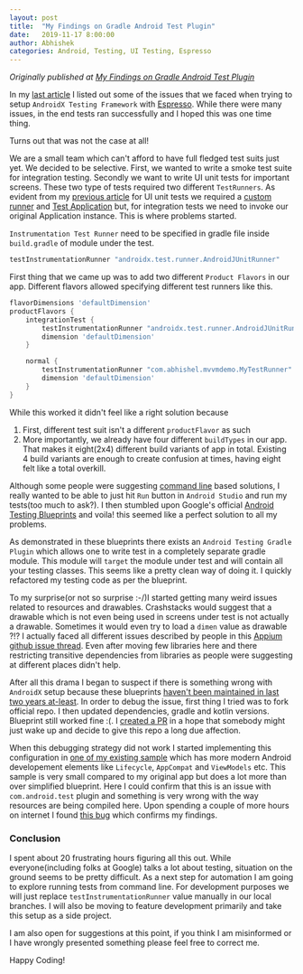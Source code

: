 ```yaml
---
layout: post
title:  "My Findings on Gradle Android Test Plugin"
date:   2019-11-17 8:00:00
author: Abhishek
categories: Android, Testing, UI Testing, Espresso
---
```


*Originally published at [My Findings on Gradle Android Test Plugin](https://medium.com/@discover.ab/my-findings-on-gradle-android-test-plugin-87ba973e6965)*


In my [last article](https://medium.com/swlh/espresso-unit-testing-and-things-to-watch-out-in-android-b5435a91c677) I listed out some of the issues that we faced when trying to setup `AndroidX Testing Framework` with [Espresso](https://developer.android.com/training/testing/ui-testing/espresso-testing). While there were many issues, in the end tests ran successfully and I hoped this was one time thing. 

Turns out that was not the case at all!

We are a small team which can't afford to have full fledged test suits just yet. We decided to be selective. First, we wanted to write a smoke test suite for integration testing. Secondly we want to write UI unit tests for important screens. These two type of tests required two different `TestRunners`. As evident from my [previous article](https://medium.com/swlh/espresso-unit-testing-and-things-to-watch-out-in-android-b5435a91c677) for UI unit tests we required a [custom runner](https://github.com/abhishekBansal/mvvm-architecture-demo/blob/master/app/src/androidTest/java/com/abhishek/mvvmdemo/MyTestRunner.kt) and [Test Application](https://github.com/abhishekBansal/mvvm-architecture-demo/blob/master/app/src/androidTest/java/com/abhishek/mvvmdemo/TestApplication.kt) but, for integration tests we need to invoke our original Application instance. This is where problems started.

`Instrumentation Test Runner` need to be specified in gradle file inside `build.gradle` of module under the test.

```groovy
testInstrumentationRunner "androidx.test.runner.AndroidJUnitRunner"
```

First thing that we came up was to add two different `Product Flavors` in our app. Different flavors allowed specifying different test runners like this.

```groovy
flavorDimensions 'defaultDimension'
productFlavors {
    integrationTest {
        testInstrumentationRunner "androidx.test.runner.AndroidJUnitRunner"
        dimension 'defaultDimension'
    }

    normal {
        testInstrumentationRunner "com.abhishel.mvvmdemo.MyTestRunner"
        dimension 'defaultDimension'
    }
}
```
While this worked it didn't feel like a right solution because 
1. First, different test suit isn't a different `productFlavor` as such 
2. More importantly, we already have four different `buildTypes` in our app. That makes it eight(2x4) different build variants of app in total. Existing 4 build variants are enough to create confusion at times, having eight felt like a total overkill.

Although some people were suggesting [command line](https://stackoverflow.com/a/38676843/1107755) based solutions, I really wanted to be able to just hit `Run` button in `Android Studio` and run my tests(too much to ask?). I then stumbled upon Google's official [Android Testing Blueprints](https://github.com/googlesamples/android-testing-templates/tree/master/AndroidTestingBlueprint-kotlinApp) and voila! this seemed like a perfect solution to all my problems.

As demonstrated in these blueprints there exists an `Android Testing Gradle Plugin` which allows one to write test in a completely separate gradle module. This module will `target` the module under test and will contain all your testing classes. This seems like a pretty clean way of doing it. I quickly refactored my testing code as per the blueprint.

To my surprise(or not so surprise :-/)I started getting many weird issues related to resources and drawables. Crashstacks would suggest that a drawable which is not even being used in screens under test is not actually a drawable. Sometimes it would even try to load a `dimen` value as drawable ?!?
I actually faced all different issues described by people in this [Appium github issue thread](https://github.com/appium/appium-espresso-driver/issues/449). Even after moving few libraries here and there restricting transitive dependencies from libraries as people were suggesting at different places didn't help.

After all this drama I began to suspect if there is something wrong with `AndroidX` setup because these blueprints [haven't been maintained in last two years at-least](https://github.com/googlesamples/android-testing-templates/tree/master/AndroidTestingBlueprint-kotlinApp). In order to debug the issue, first thing I tried was to fork official repo. I then updated dependencies, gradle and kotlin versions. Blueprint still worked fine :(. I [created a PR](https://github.com/googlesamples/android-testing-templates/pull/37) in a hope that somebody might just wake up and decide to give this repo a long due affection. 

When this debugging strategy did not work I started implementing this configuration in [one of my existing sample](https://github.com/abhishekBansal/mvvm-architecture-demo/tree/integration_testing_module) which has more modern Android developement elements like `Lifecycle`, `AppCompat` and `ViewModels` etc. This sample is very small compared to my original app but does a lot more than over simplified blueprint. Here I could confirm that this is an issue with `com.android.test` plugin and something is very wrong with the way resources are being compiled here. Upon spending a couple of more hours on internet I found [this bug](https://issuetracker.google.com/issues/129421689) which confirms my findings.

### Conclusion
I spent about 20 frustrating hours figuring all this out. While everyone(including folks at Google) talks a lot about testing, situation on the ground seems to be pretty difficult. As a next step for automation I am going to explore running tests from command line. For development purposes we will just replace `testInstrumentationRunner` value manually in our local branches. I will also be moving to feature development primarily and take this setup as a side project.

I am also open for suggestions at this point, if you think I am misinformed or I have wrongly presented something please feel free to correct me.

Happy Coding!